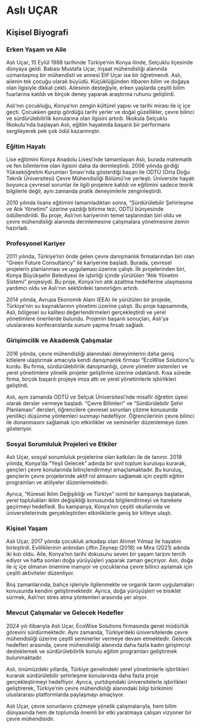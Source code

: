 # Aslı UÇAR

## Kişisel Biyografi

### Erken Yaşam ve Aile

Aslı Uçar, 15 Eylül 1988 tarihinde Türkiye’nin Konya ilinde, Selçuklu ilçesinde dünyaya geldi. Babası Mustafa Uçar, inşaat mühendisliği alanında uzmanlaşmış bir mühendisti ve annesi Elif Uçar ise bir öğretmendi. Aslı, ailenin tek çocuğu olarak büyüdü. Küçüklüğünden itibaren bilim ve doğaya olan ilgisiyle dikkat çekti. Ailesinin desteğiyle, erken yaşlarda çeşitli bilim fuarlarına katıldı ve birçok deney yaparak araştırma ruhunu geliştirdi.

Aslı’nın çocukluğu, Konya’nın zengin kültürel yapısı ve tarihi mirası ile iç içe geçti. Çocukken gezip gördüğü tarihi yerler ve doğal güzellikler, çevre bilinci ve sürdürülebilirlik konularına olan ilgisini artırdı. İlkokula Selçuklu İlkokulu’nda başlayan Aslı, eğitim hayatında başarılı bir performans sergileyerek pek çok ödül kazanmıştır.

### Eğitim Hayatı

Lise eğitimini Konya Anadolu Lisesi’nde tamamlayan Aslı, burada matematik ve fen bilimlerine olan ilgisini daha da derinleştirdi. 2006 yılında girdiği Yükseköğretim Kurumları Sınavı'nda gösterdiği başarı ile ODTÜ (Orta Doğu Teknik Üniversitesi) Çevre Mühendisliği Bölümü’ne yerleşti. Üniversite hayatı boyunca çevresel sorunlar ile ilgili projelere katıldı ve eğitimini sadece teorik bilgilerle değil, aynı zamanda pratik deneyimlerle zenginleştirdi.

2010 yılında lisans eğitimini tamamladıktan sonra, “Sürdürülebilir Şehirleşme ve Atık Yönetimi” üzerine yazdığı bitirme tezi, ODTÜ bünyesinde ödüllendirildi. Bu proje, Aslı’nın kariyerinin temel taşlarından biri oldu ve çevre mühendisliği alanında derinlemesine çalışmalara yönelmesine zemin hazırladı.

### Profesyonel Kariyer

2011 yılında, Türkiye’nin önde gelen çevre danışmanlık firmalarından biri olan “Green Future Consultancy” ile kariyerine başladı. Burada, çevresel projelerin planlanması ve uygulaması üzerine çalıştı. İlk projelerinden biri, Konya Büyükşehir Belediyesi ile işbirliği içinde yürütülen “Atık Yönetim Sistemi” projesiydi. Bu proje, Konya'nın atık azaltma hedeflerine ulaşmasına yardımcı oldu ve Aslı'nın sektördeki tanınırlığını artırdı.

2014 yılında, Avrupa Ekonomik Alanı (EEA) ile yürütülen bir projede, Türkiye’nin su kaynaklarının yönetimi üzerine çalıştı. Bu proje kapsamında, Aslı, bölgesel su kalitesi değerlendirmeleri gerçekleştirdi ve yerel yönetimlere önerilerde bulundu. Projenin başarılı sonuçları, Aslı’ya uluslararası konferanslarda sunum yapma fırsatı sağladı.

### Girişimcilik ve Akademik Çalışmalar

2016 yılında, çevre mühendisliği alanındaki deneyimlerini daha geniş kitlelere ulaştırmak amacıyla kendi danışmanlık firması “EcoWise Solutions”u kurdu. Bu firma, sürdürülebilirlik danışmanlığı, çevre yönetim sistemleri ve yerel yönetimlere yönelik projeler geliştirme üzerine odaklandı. Kısa sürede firma, birçok başarılı projeye imza attı ve yerel yönetimlerle işbirlikleri geliştirdi.

Aslı, aynı zamanda ODTÜ ve Selçuk Üniversitesi’nde misafir öğretim üyesi olarak dersler vermeye başladı. “Çevre Bilimleri” ve “Sürdürülebilir Şehir Planlaması” dersleri, öğrencilere çevresel sorunları çözme konusunda yenilikçi düşünme yöntemleri sunmayı hedefliyor. Öğrencilerinin çevre bilinci ile donanmasını sağlamak için etkinlikler ve seminerler düzenlemeye özen gösteriyor.

### Sosyal Sorumluluk Projeleri ve Etkiler

Aslı Uçar, sosyal sorumluluk projelerine olan katkıları ile de tanınır. 2018 yılında, Konya’da “Yeşil Gelecek” adında bir sivil toplum kuruluşu kurarak, gençleri çevre konularında bilinçlendirmeyi amaçlamaktadır. Bu kuruluş, gençlerin çevre projelerinde aktif rol almasını sağlamak için çeşitli eğitim programları ve atölyeler düzenlemektedir.

Ayrıca, “Küresel İklim Değişikliği ve Türkiye” isimli bir kampanya başlatarak, yerel toplulukları iklim değişikliği konusunda bilgilendirmeyi ve harekete geçirmeyi hedefledi. Bu kampanya, Konya’nın çeşitli okullarında ve üniversitelerinde gerçekleştirilen etkinliklerle geniş bir kitleye ulaştı.

### Kişisel Yaşam

Aslı Uçar, 2017 yılında çocukluk arkadaşı olan Ahmet Yılmaz ile hayatını birleştirdi. Evliliklerinin ardından çiftin Zeynep (2018) ve Mira (2021) adında iki kızı oldu. Aile, Konya’nın tarihi dokusunu seven bir yaşam tarzını tercih ediyor ve hafta sonları doğa yürüyüşleri yaparak zaman geçiriyor. Aslı, doğa ile iç içe olmanın önemine inanıyor ve çocuklarına çevre bilinci aşılamak için çeşitli aktiviteler düzenliyor.

Boş zamanlarında, bahçe işleriyle ilgilenmekte ve organik tarım uygulamaları konusunda kendini geliştirmektedir. Ayrıca, doğa yürüyüşleri ve bisiklet sürmek, Aslı’nın stres atma yöntemleri arasında yer alıyor.

### Mevcut Çalışmalar ve Gelecek Hedefler

2024 yılı itibarıyla Aslı Uçar, EcoWise Solutions firmasında genel müdürlük görevini sürdürmektedir. Aynı zamanda, Türkiye’deki üniversitelerde çevre mühendisliği üzerine çeşitli seminerler vermeye devam etmektedir. Gelecek hedefleri arasında, çevre mühendisliği alanında daha fazla kadın girişimciyi desteklemek ve sürdürülebilirlik konulu eğitim programları geliştirmek bulunmaktadır.

Aslı, önümüzdeki yıllarda, Türkiye genelindeki yerel yönetimlerle işbirlikleri kurarak sürdürülebilir şehirleşme konularında daha fazla proje gerçekleştirmeyi hedefliyor. Ayrıca, yurtdışındaki üniversitelerle işbirlikleri geliştirerek, Türkiye’nin çevre mühendisliği alanındaki bilgi birikimini uluslararası platformlarda paylaşmayı amaçlıyor.

Aslı Uçar, çevre sorunlarını çözmeye yönelik çalışmalarıyla, hem bilim dünyasında hem de toplumda önemli bir etki yaratmaya çalışan vizyoner bir çevre mühendisidir.